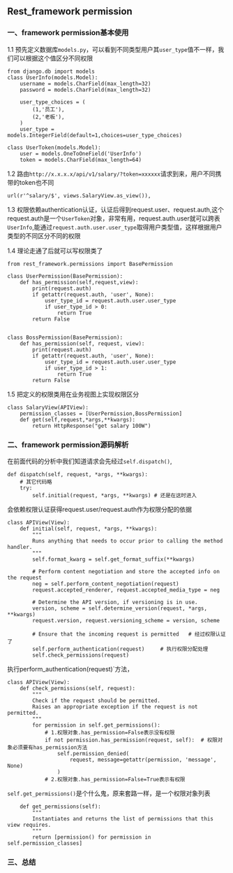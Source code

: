 ## Rest_framework permission


### 一、framework permission基本使用

1.1 预先定义数据库`models.py`，可以看到不同类型用户其`user_type`值不一样，我们可以根据这个值区分不同权限
```
from django.db import models
class UserInfo(models.Model):
    username = models.CharField(max_length=32)
    password = models.CharField(max_length=32)

    user_type_choices = (
        (1,'员工'),
        (2,'老板'),
    )
    user_type = models.IntegerField(default=1,choices=user_type_choices)

class UserToken(models.Model):
    user = models.OneToOneField('UserInfo')
    token = models.CharField(max_length=64)
```

1.2 路由`http://x.x.x.x/api/v1/salary/?token=xxxxxx`请求到来，用户不同携带的token也不同
```
url(r'^salary/$', views.SalaryView.as_view()),
```

1.3 权限依赖authentication认证，认证后得到request.user、request.auth,这个request.auth是一个`UserToken`对象，非常有用，request.auth.user就可以跨表`UserInfo`,能通过`request.auth.user.user_type`取得用户类型值，这样根据用户类型的不同区分不同的权限

1.4 理论走通了后就可以写权限类了

```
from rest_framework.permissions import BasePermission

class UserPermission(BasePermission):
    def has_permission(self,request,view):
        print(request.auth)
        if getattr(request.auth, 'user', None):
            user_type_id = request.auth.user.user_type
            if user_type_id > 0:
                return True
        return False


class BossPermission(BasePermission):
    def has_permission(self, request, view):
        print(request.auth)
        if getattr(request.auth, 'user', None):
            user_type_id = request.auth.user.user_type
            if user_type_id > 1:
                return True
        return False
```

1.5 把定义的权限类用在业务视图上实现权限区分
```
class SalaryView(APIView):
    permission_classes = [UserPermission,BossPermission]
    def get(self,request,*args,**kwargs):
        return HttpResponse("get salary 100W")
```


### 二、framework permission源码解析


在前面代码的分析中我们知道请求会先经过`self.dispatch()`,
```
def dispatch(self, request, *args, **kwargs):
    # 其它代码略
    try:
        self.initial(request, *args, **kwargs) # 还是在这时进入
```

会依赖权限认证获得request.user/request.auth作为权限分配的依据
```
class APIView(View):
    def initial(self, request, *args, **kwargs):
        """
        Runs anything that needs to occur prior to calling the method handler.
        """
        self.format_kwarg = self.get_format_suffix(**kwargs)

        # Perform content negotiation and store the accepted info on the request
        neg = self.perform_content_negotiation(request)
        request.accepted_renderer, request.accepted_media_type = neg

        # Determine the API version, if versioning is in use.
        version, scheme = self.determine_version(request, *args, **kwargs)
        request.version, request.versioning_scheme = version, scheme

        # Ensure that the incoming request is permitted   # 经过权限认证了
        self.perform_authentication(request)     # 执行权限分配处理
        self.check_permissions(request)
```

执行perform_authentication(request)`方法，
```
class APIView(View):
    def check_permissions(self, request):
        """
        Check if the request should be permitted.
        Raises an appropriate exception if the request is not permitted.
        """
        for permission in self.get_permissions():
            # 1.权限对象.has_permission=False表示没有权限
            if not permission.has_permission(request, self):  # 权限对象必须要有has_permission方法
                self.permission_denied(
                    request, message=getattr(permission, 'message', None)
                )
            # 2.权限对象.has_permission=False=True表示有权限
```

`self.get_permissions()`是个什么鬼，原来套路一样，是一个权限对象列表
```
    def get_permissions(self):
        """
        Instantiates and returns the list of permissions that this view requires.
        """
        return [permission() for permission in self.permission_classes]
```

### 三、总结


